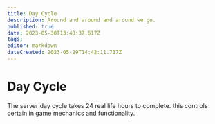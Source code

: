 ```yaml
---
title: Day Cycle
description: Around and around and around we go.
published: true
date: 2023-05-30T13:48:37.617Z
tags: 
editor: markdown
dateCreated: 2023-05-29T14:42:11.717Z
---
```


# Day Cycle
The server day cycle takes 24 real life hours to complete. this controls certain in game mechanics and functionality.